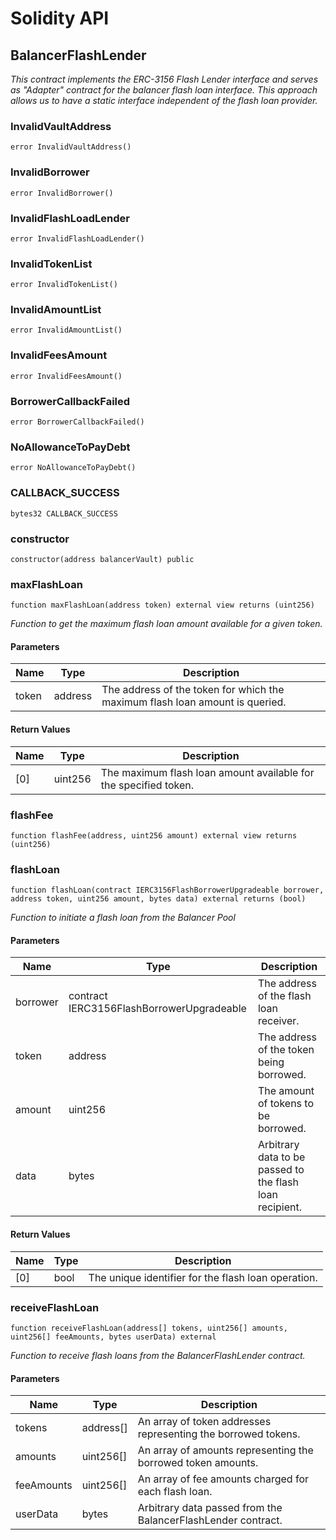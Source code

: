# Solidity API

## BalancerFlashLender

_This contract implements the ERC-3156 Flash Lender interface and serves as
"Adapter" contract for the balancer flash loan interface. This approach allows us
to have a static interface independent of the flash loan provider._

### InvalidVaultAddress

```solidity
error InvalidVaultAddress()
```

### InvalidBorrower

```solidity
error InvalidBorrower()
```

### InvalidFlashLoadLender

```solidity
error InvalidFlashLoadLender()
```

### InvalidTokenList

```solidity
error InvalidTokenList()
```

### InvalidAmountList

```solidity
error InvalidAmountList()
```

### InvalidFeesAmount

```solidity
error InvalidFeesAmount()
```

### BorrowerCallbackFailed

```solidity
error BorrowerCallbackFailed()
```

### NoAllowanceToPayDebt

```solidity
error NoAllowanceToPayDebt()
```

### CALLBACK_SUCCESS

```solidity
bytes32 CALLBACK_SUCCESS
```

### constructor

```solidity
constructor(address balancerVault) public
```

### maxFlashLoan

```solidity
function maxFlashLoan(address token) external view returns (uint256)
```

_Function to get the maximum flash loan amount available for a given token._

#### Parameters

| Name | Type | Description |
| ---- | ---- | ----------- |
| token | address | The address of the token for which the maximum flash loan amount is queried. |

#### Return Values

| Name | Type | Description |
| ---- | ---- | ----------- |
| [0] | uint256 | The maximum flash loan amount available for the specified token. |

### flashFee

```solidity
function flashFee(address, uint256 amount) external view returns (uint256)
```

### flashLoan

```solidity
function flashLoan(contract IERC3156FlashBorrowerUpgradeable borrower, address token, uint256 amount, bytes data) external returns (bool)
```

_Function to initiate a flash loan from the Balancer Pool_

#### Parameters

| Name | Type | Description |
| ---- | ---- | ----------- |
| borrower | contract IERC3156FlashBorrowerUpgradeable | The address of the flash loan receiver. |
| token | address | The address of the token being borrowed. |
| amount | uint256 | The amount of tokens to be borrowed. |
| data | bytes | Arbitrary data to be passed to the flash loan recipient. |

#### Return Values

| Name | Type | Description |
| ---- | ---- | ----------- |
| [0] | bool | The unique identifier for the flash loan operation. |

### receiveFlashLoan

```solidity
function receiveFlashLoan(address[] tokens, uint256[] amounts, uint256[] feeAmounts, bytes userData) external
```

_Function to receive flash loans from the BalancerFlashLender contract._

#### Parameters

| Name | Type | Description |
| ---- | ---- | ----------- |
| tokens | address[] | An array of token addresses representing the borrowed tokens. |
| amounts | uint256[] | An array of amounts representing the borrowed token amounts. |
| feeAmounts | uint256[] | An array of fee amounts charged for each flash loan. |
| userData | bytes | Arbitrary data passed from the BalancerFlashLender contract. |

